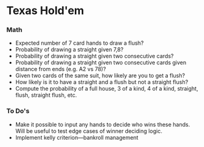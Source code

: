 # Texas Hold'em

### Math
* Expected number of 7 card hands to draw a flush?
* Probability of drawing a straight given 7,8?
* Probability of drawing a straight given two consecutive cards?
* Probability of drawing a straight given two consecutive cards given distance from ends (e.g. A2 vs 78)?
* Given two cards of the same suit, how likely are you to get a flush?
* How likely is it to have a straight and a flush but not a straight flush?
* Compute the probability of a full house, 3 of a kind, 4 of a kind, straight, flush, straight flush, etc.

### To Do's
* Make it possible to input any hands to decide who wins these hands. Will be useful to test edge cases of winner deciding logic.
* Implement kelly criterion––bankroll management

